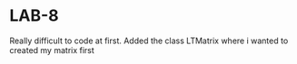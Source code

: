 # LAB-8
Really difficult to code at first. Added the class LTMatrix where i wanted to created my matrix first
